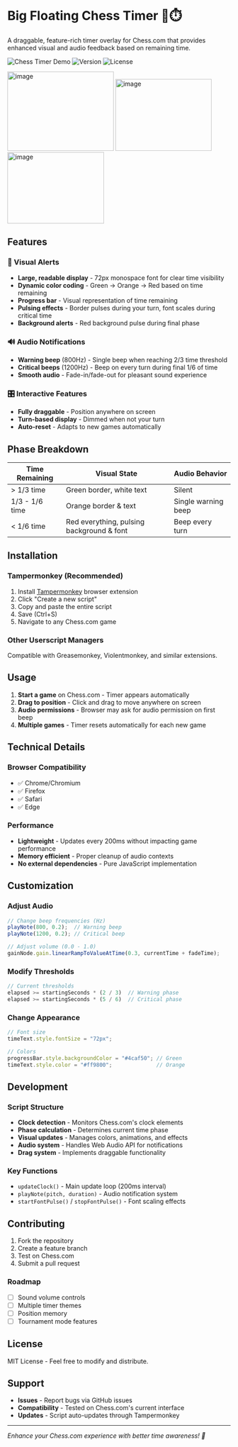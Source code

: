 # Big Floating Chess Timer 🏁⏱️

A draggable, feature-rich timer overlay for Chess.com that provides enhanced visual and audio feedback based on remaining time.

![Chess Timer Demo](https://img.shields.io/badge/Chess.com-Compatible-green) ![Version](https://img.shields.io/badge/Version-2025--08--08-blue) ![License](https://img.shields.io/badge/License-MIT-yellow)

<img width="240" height="179" alt="image" src="https://github.com/user-attachments/assets/53f7a096-6e23-48b7-9634-694ff5320f3b" />
<img width="217" height="162" alt="image" src="https://github.com/user-attachments/assets/c39b83e3-d005-4f81-a07b-ac4286249102" />
<img width="218" height="161" alt="image" src="https://github.com/user-attachments/assets/9e8624e8-9e14-483e-9cde-6eb9dae5e066" />

## Features

### 🎯 Visual Alerts
- **Large, readable display** - 72px monospace font for clear time visibility
- **Dynamic color coding** - Green → Orange → Red based on time remaining
- **Progress bar** - Visual representation of time remaining
- **Pulsing effects** - Border pulses during your turn, font scales during critical time
- **Background alerts** - Red background pulse during final phase

### 🔊 Audio Notifications
- **Warning beep** (800Hz) - Single beep when reaching 2/3 time threshold
- **Critical beeps** (1200Hz) - Beep on every turn during final 1/6 of time
- **Smooth audio** - Fade-in/fade-out for pleasant sound experience

### 🎛️ Interactive Features
- **Fully draggable** - Position anywhere on screen
- **Turn-based display** - Dimmed when not your turn
- **Auto-reset** - Adapts to new games automatically

## Phase Breakdown

| Time Remaining | Visual State | Audio Behavior |
|----------------|--------------|----------------|
| > 1/3 time | Green border, white text | Silent |
| 1/3 - 1/6 time | Orange border & text | Single warning beep |
| < 1/6 time | Red everything, pulsing background & font | Beep every turn |

## Installation

### Tampermonkey (Recommended)
1. Install [Tampermonkey](https://www.tampermonkey.net/) browser extension
2. Click "Create a new script"
3. Copy and paste the entire script
4. Save (Ctrl+S)
5. Navigate to any Chess.com game

### Other Userscript Managers
Compatible with Greasemonkey, Violentmonkey, and similar extensions.

## Usage

1. **Start a game** on Chess.com - Timer appears automatically
2. **Drag to position** - Click and drag to move anywhere on screen
3. **Audio permissions** - Browser may ask for audio permission on first beep
4. **Multiple games** - Timer resets automatically for each new game

## Technical Details

### Browser Compatibility
- ✅ Chrome/Chromium
- ✅ Firefox
- ✅ Safari
- ✅ Edge

### Performance
- **Lightweight** - Updates every 200ms without impacting game performance
- **Memory efficient** - Proper cleanup of audio contexts
- **No external dependencies** - Pure JavaScript implementation

## Customization

### Adjust Audio
```javascript
// Change beep frequencies (Hz)
playNote(800, 0.2);  // Warning beep
playNote(1200, 0.2); // Critical beep

// Adjust volume (0.0 - 1.0)
gainNode.gain.linearRampToValueAtTime(0.3, currentTime + fadeTime);
```

### Modify Thresholds
```javascript
// Current thresholds
elapsed >= startingSeconds * (2 / 3)  // Warning phase
elapsed >= startingSeconds * (5 / 6)  // Critical phase
```

### Change Appearance
```javascript
// Font size
timeText.style.fontSize = "72px";

// Colors
progressBar.style.backgroundColor = "#4caf50"; // Green
timeText.style.color = "#ff9800";              // Orange
```

## Development

### Script Structure
- **Clock detection** - Monitors Chess.com's clock elements
- **Phase calculation** - Determines current time phase
- **Visual updates** - Manages colors, animations, and effects
- **Audio system** - Handles Web Audio API for notifications
- **Drag system** - Implements draggable functionality


### Key Functions
- `updateClock()` - Main update loop (200ms interval)
- `playNote(pitch, duration)` - Audio notification system
- `startFontPulse()` / `stopFontPulse()` - Font scaling effects

## Contributing

1. Fork the repository
2. Create a feature branch
3. Test on Chess.com
4. Submit a pull request

### Roadmap
- [ ] Sound volume controls
- [ ] Multiple timer themes
- [ ] Position memory
- [ ] Tournament mode features

## License

MIT License - Feel free to modify and distribute.

## Support

- **Issues** - Report bugs via GitHub issues
- **Compatibility** - Tested on Chess.com's current interface
- **Updates** - Script auto-updates through Tampermonkey

---

*Enhance your Chess.com experience with better time awareness! 🚀*
